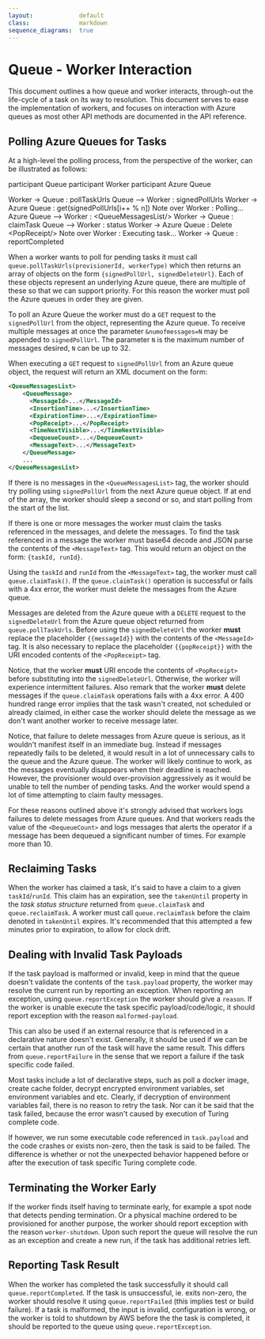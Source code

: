 ```yaml
---
layout:             default
class:              markdown
sequence_diagrams:  true
---
```


Queue - Worker Interaction
==========================
This document outlines a how queue and worker interacts, through-out the
life-cycle of a task on its way to resolution. This document serves to ease the
implementation of workers, and focuses on interaction with Azure queues as most
other API methods are documented in the API reference.


Polling Azure Queues for Tasks
------------------------------
At a high-level the polling process, from the perspective of the worker, can be
illustrated as follows:

<div class="sequence-diagram-hand" style="margin:auto;">
participant Queue
participant Worker
participant Azure Queue

Worker      ->  Queue       : pollTaskUrls
Queue       --> Worker      : signedPollUrls
Worker      ->  Azure Queue  : get(signedPollUrls[i++ % n])
Note over Worker : Polling...
Azure Queue --> Worker      : &lt;QueueMessagesList/&gt;
Worker      ->  Queue       : claimTask
Queue       --> Worker      : status
Worker      ->  Azure Queue : Delete &lt;PopReceipt/&gt;
Note over Worker : Executing task...
Worker      ->  Queue       : reportCompleted
</div>

When a worker wants to poll for pending tasks it must call
`queue.pollTaskUrls(provisionerId, workerType)` which then returns
an array of objects on the form `{signedPollUrl, signedDeleteUrl}`. Each of
these objects represent an underlying Azure queue, there are multiple of these
so that we can support priority. For this reason the worker must poll the
Azure queues in order they are given.

To poll an Azure Queue the worker must do a `GET` request to the `signedPollUrl`
from the object, representing the Azure queue. To receive multiple messages at
once the parameter `&numofmessages=N` may be appended to `signedPollUrl`. The
parameter `N` is the maximum number of messages desired, `N` can be up to 32.

When executing a `GET` request to `signedPollUrl` from an Azure queue object,
the request will return an XML document on the form:

```xml
<QueueMessagesList>
    <QueueMessage>
      <MessageId>...</MessageId>
      <InsertionTime>...</InsertionTime>
      <ExpirationTime>...</ExpirationTime>
      <PopReceipt>...</PopReceipt>
      <TimeNextVisible>...</TimeNextVisible>
      <DequeueCount>...</DequeueCount>
      <MessageText>...</MessageText>
    </QueueMessage>
    ...
</QueueMessagesList>
```

If there is no messages in the `<QueueMessagesList>` tag, the worker should try
polling using `signedPollUrl` from the next Azure queue object. If at end of
the array, the worker should sleep a second or so, and start polling from the
start of the list.

If there is one or more messages the worker must claim the tasks referenced in
the messages, and delete the messages. To find the task referenced in a message
the worker must base64 decode and JSON parse the contents of the
`<MessageText>` tag. This would return an object on the form: `{taskId, runId}`.

Using the `taskId` and `runId` from the `<MessageText>` tag, the worker must
call `queue.claimTask()`. If the `queue.claimTask()` operation is successful or
fails with a 4xx error, the worker must delete the messages from the
Azure queue.

Messages are deleted from the Azure queue with a `DELETE` request to the
`signedDeleteUrl` from the Azure queue object returned from
`queue.pollTaskUrls`. Before using the `signedDeleteUrl` the worker **must**
replace the placeholder <code>{<span>{messageId}</span>}</code> with the
contents of the `<MessageId>` tag.
It is also necessary to replace the placeholder
<code>{<span>{popReceipt}</span>}</code> with the
URI encoded contents of the `<PopReceipt>` tag.

Notice, that the worker **must** URI encode the contents of `<PopReceipt>` before
substituting into the `signedDeleteUrl`. Otherwise, the worker will experience
intermittent failures. Also remark that the worker **must** delete messages if the
`queue.claimTask` operations fails with a 4xx error. A 400 hundred range error
implies that the task wasn't created, not scheduled or already claimed, in
either case the worker should delete the message as we don't want another
worker to receive message later.

Notice, that failure to delete messages from Azure queue is serious, as it
wouldn't manifest itself in an immediate bug. Instead if messages repeatedly
fails to be deleted, it would result in a lot of unnecessary calls to the
queue and the Azure queue. The worker will likely continue to work, as the
messages eventually disappears when their deadline is reached.
However, the provisioner would over-provision aggressively as it would
be unable to tell the number of pending tasks. And the worker would spend a lot
of time attempting to claim faulty messages.

For these reasons outlined above it's strongly advised that workers logs
failures to delete messages from Azure queues. And that workers reads the
value of the `<DequeueCount>` and logs messages that alerts the operator if
a message has been dequeued a significant number of times. For example more
than 10.

Reclaiming Tasks
----------------
When the worker has claimed a task, it's said to have a claim to a given
`taskId`/`runId`. This claim has an expiration, see the `takenUntil` property
in the _task status structure_ returned from `queue.claimTask` and
`queue.reclaimTask`. A worker must call `queue.reclaimTask` before the claim
denoted in `takenUntil` expires. It's recommended that this attempted a few
minutes prior to expiration, to allow for clock drift.


Dealing with Invalid Task Payloads
----------------------------------
If the task payload is malformed or invalid, keep in mind that the queue doesn't
validate the contents of the `task.payload` property, the worker may resolve the
current run by reporting an exception. When reporting an exception, using
`queue.reportException` the worker should give a `reason`. If the worker is
unable execute the task specific payload/code/logic, it should report
exception with the reason `malformed-payload`.

This can also be used if an external resource that is referenced in a
declarative nature doesn't exist. Generally, it should be used if we can be
certain that another run of the task will have the same result. This differs
from `queue.reportFailure` in the sense that we report a failure if the task
specific code failed.

Most tasks include a lot of declarative steps, such as poll a docker image,
create cache folder, decrypt encrypted environment variables, set environment
variables and etc. Clearly, if decryption of environment variables fail, there
is no reason to retry the task. Nor can it be said that the task failed,
because the error wasn't caused by execution of Turing complete code.

If however, we run some executable code referenced in `task.payload` and the
code crashes or exists non-zero, then the task is said to be failed. The
difference is whether or not the unexpected behavior happened before or after
the execution of task specific Turing complete code.


Terminating the Worker Early
----------------------------
If the worker finds itself having to terminate early, for example a spot node
that detects pending termination. Or a physical machine ordered to be
provisioned for another purpose, the worker should report exception with the
reason `worker-shutdown`. Upon such report the queue will resolve the run as
an exception and create a new run, if the task has additional retries left.


Reporting Task Result
---------------------
When the worker has completed the task successfully it should call
`queue.reportCompleted`. If the task is unsuccessful, ie. exits non-zero, the
worker should resolve it using `queue.reportFailed` (this implies test or
build failure). If a task is malformed, the input is invalid, configuration
is wrong, or the worker is told to shutdown by AWS before the the task is
completed, it should be reported to the queue using `queue.reportException`.
